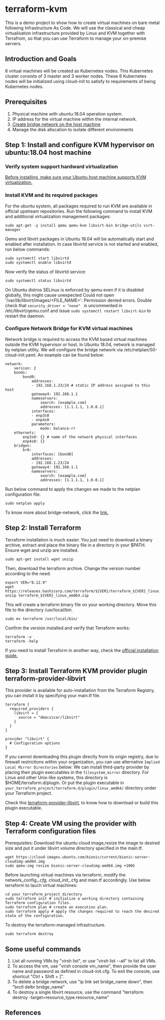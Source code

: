 # terraform-kvm
This is a demo project to show how to create virtual machines on bare metal following Infrastructure As Code. We will use the classical and cheap virtualisation infrastructure provided by Linux and KVM together with Terrafrom, so that you can use Terraform to manage your on-premise servers.

## Introduction and Goals
6 virtual machines will be created as Kubernetes nodes. This Kubernetes cluster consists of 3 master and 3 worker nodes. These 6 Kubernetes nodes will be initialized using cloud-init to satisfy to requirements of being  Kubernetes nodes.

## Prerequisites
1. Physical machine with ubuntu:18.04 operation system.
2. IP address for the virtual machine within the internal network.
3. [Create bridge network on the host machine](https://github.com/wqhuang-ustc/terraform-kvm/blob/main/docs/bridge-network.md)
4. Manage the disk allocation to isolate different environments

## Step 1: Install and configure KVM hypervisor on ubuntu:18.04 host machine
### Verify system support hardward virtualization
[Before installing, make sure your Ubuntu host machine supports KVM virtualization. ](https://www.linuxtechi.com/install-configure-kvm-ubuntu-18-04-server/)
### Install KVM and its required packages
For the ubuntu system, all packages required to run KVM are available in official upstream repositories. Run the following command to install KVM and additional virtualization management packages:
```
sudo apt-get -y install qemu qemu-kvm libvirt-bin bridge-utils virt-manager
```
Qemu and libvirt packages in Ubuntu 18.04 will be automatically start and enabled after installation. In case libvirtd service is not started and enabled, run below commands:
```
sudo systemctl start libvirtd
sudo systemctl enable libvirtd
```
Now verify the status of libvirtd service:
```
sudo systemctl status libvirtd
```
On Ubuntu distros SELinux is enforced by qemu even if it is disabled globally, this might cause unexpected Could not open '/var/lib/libvirt/images/<FILE_NAME>': Permission denied errors. Double check that `security_driver = "none" ` is uncommented in /etc/libvirt/qemu.conf and issue `sudo systemctl restart libvirt-bin` to restart the daemon.

### Configure Network Bridge for KVM virtual machines
Network bridge is required to access the KVM based virtual machines outside the KVM hypervisor or host. In Ubuntu 18.04, network is managed by netplan utility. We will configure the bridge network via /etc/netplan/50-cloud-init.yaml. An example can be found below:

```
network:
    version: 2
    bonds:
        bond0:
            addresses:
            - 192.168.1.23/24 # static IP address assigned to this host
            gateway4: 192.168.1.1
            nameservers:
                search: [example.com]
                addresses: [1.1.1.1, 1.0.0.1] 
            interfaces:
            - enp3s0
            - enp4s0
            parameters:
                mode: balance-rr
    ethernets:
        enp3s0: {} # name of the network physical interfaces
        enp4s0: {}
    bridges:
        br0:
            interfaces: [bond0]
            addresses:
            - 192.168.1.23/24
            gateway4: 192.168.1.1
            nameservers:
                search: [example.com]
                addresses: [1.1.1.1, 1.0.0.1]
```
Run below command to apply the changes we made to the netplan configuration file.
```
sudo netplan apply
```             
To know more about bridge-network, click the [link.](docs/bridge-network.md)

## Step 2: Install Terraform
Terraform installation is much easier. You just need to download a binary archive, extract and place the binary file in a directory in your $PATH.
Ensure wget and unzip are installed.
```
sudo apt-get install wget unzip
```
Then, download the terraform archive. Change the version number according to the need.
```
export VER="0.12.9" 
wget https://releases.hashicorp.com/terraform/${VER}/terraform_${VER}_linux_amd64.zip
unzip terraform_${VER}_linux_amd64.zip
```
This will create a terraform binary file on your working directory. Move this file to the directory /usr/local/bin.
```
sudo mv terraform /usr/local/bin/
```
Confirm the version installed and verify that Terraform works:
```
terraform -v
terraform -help
```
If you need to install Terraform in another way, check the [official installation guide.](https://learn.hashicorp.com/tutorials/terraform/install-cli?in=terraform/aws-get-started)

## Step 3: Install Terraform KVM provider plugin terraform-provider-libvirt
This provider is available for auto-installation from the Terraform Registry, you can install it by specifying your main.tf file.
```
terraform {
  required_providers {
    libvirt = {
      source = "dmacvicar/libvirt"
    }
  }
}

provider "libvirt" {
  # Configuration options
}
```
If you cannot downloading this plugin directly from its origin registry, due to firewall restrictions within your organization, you can use alternative `Implied Local Mirror Directories` below:
We can install third-party provider by placing their plugin executables in the `filesystem_mirror` directory. For Linux and other Unix-like systems, this directory is $HOME/terraform.d/plugin. Or put the plugin executable in `your_terraform_project/terraform.d/plugin/linux_amd64/` directory under your Terraform project.

Check this [terraform-provider-libvirt](https://github.com/dmacvicar/terraform-provider-libvirt), to know how to download or build this plugin executable.

## Step 4: Create VM using the provider with Terraform configuration files
Prerequisites: Download the ubuntu cloud image,resize the image to desired size and put it under libvirt volume directory specified in the main.tf.
```
wget https://cloud-images.ubuntu.com/bionic/current/bionic-server-cloudimg-amd64.img
sudo qemu-img resize bionic-server-cloudimg-amd64.img +100G
```
Before launching virtual machines via terraform, modify the network_config_*.cfg, cloud_init_*.cfg and main.tf accordingly. Use below terraform to lauch virtual machines:
```
cd your_terraform_project_directory
sudo terraform init # initialize a working directory containing Terraform configuration files.
sudo terraform plan # create an execution plan.
sudo terraform apply # apply the changes required to reach the desired state of the configuration.
```
To destroy the terraform-managed infrastructure.
``` 
sudo terraform destroy
```

## Some useful commands
1. List all running VMs by "virsh list", or use "virsh list --all" to list all VMs.
2. To access the vm, use "virsh console vm_name", then provide the user name and password as defined in cloud-init.cfg. To exit the console, use shortcut "Ctrl + Shift + ]".
3. To delete a bridge network, use "ip link set bridge_name down", then "brctl delbr bridge_name"
4. To destroy a single libvirt resource, use the command "terraform destroy -target=resource_type.resource_name"

## References

